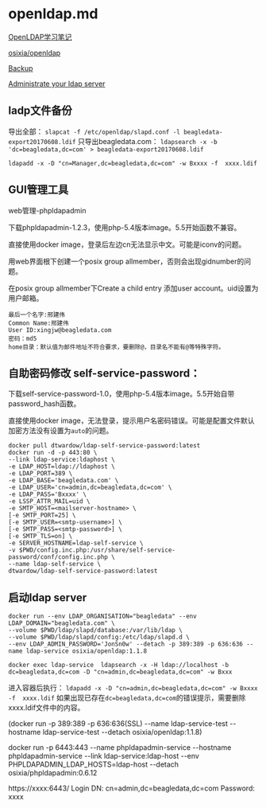 # openldap.md

[OpenLDAP学习笔记](http://blog.csdn.net/jbgtwang/article/details/40117273)

[osixia/openldap](https://github.com/osixia/docker-openldap)

[Backup](https://github.com/osixia/docker-openldap-backup)

[Administrate your ldap server](https://github.com/osixia/docker-phpLDAPadmin)

## ladp文件备份
导出全部：
`slapcat -f /etc/openldap/slapd.conf -l beagledata-export20170608.ldif`
只导出beagledata.com：
`ldapsearch -x -b 'dc=beagledata,dc=com' > beagledata-export20170608.ldif`

 `ldapadd -x -D "cn=Manager,dc=beagledata,dc=com" -w Bxxxx -f  xxxx.ldif`

## GUI管理工具
web管理-phpldapadmin

下载phpldapadmin-1.2.3，使用php-5.4版本image。5.5开始函数不兼容。

直接使用docker image，登录后左边cn无法显示中文。可能是iconv的问题。

用web界面根下创建一个posix group  allmember，否则会出现gidnumber的问题。

在posix group allmember下Create a child entry 添加user account。uid设置为用户邮箱。
```
最后一个名字:邢建伟
Common Name:邢建伟
User ID:xingjw@beagledata.com
密码：md5
home目录：默认值为邮件地址不符合要求，要删除@，目录名不能有@等特殊字符。
```


## 自助密码修改 self-service-password：

下载self-service-password-1.0，使用php-5.4版本image。5.5开始自带password_hash函数。

直接使用docker image，无法登录，提示用户名密码错误。可能是配置文件默认加密方法没有设置为`auto`的问题。

```
docker pull dtwardow/ldap-self-service-password:latest
docker run -d -p 443:80 \
--link ldap-service:ldaphost \
-e LDAP_HOST=ldap://ldaphost \
-e LDAP_PORT=389 \
-e LDAP_BASE='beagledata.com' \
-e LDAP_USER='cn=admin,dc=beagledata,dc=com' \
-e LDAP_PASS='Bxxxx' \
-e LSSP_ATTR_MAIL=uid \
-e SMTP_HOST=<mailserver-hostname> \
[-e SMTP_PORT=25] \
[-e SMTP_USER=<smtp-username>] \
[-e SMTP_PASS=<smtp-password>] \
[-e SMTP_TLS=on] \
-e SERVER_HOSTNAME=ldap-self-service \
-v $PWD/config.inc.php:/usr/share/self-service-password/conf/config.inc.php \
--name ldap-self-service \
dtwardow/ldap-self-service-password:latest
```

## 启动ldap server

```
docker run --env LDAP_ORGANISATION="beagledata" --env LDAP_DOMAIN="beagledata.com" \
--volume $PWD/ldap/slapd/database:/var/lib/ldap \
--volume $PWD/ldap/slapd/config:/etc/ldap/slapd.d \
--env LDAP_ADMIN_PASSWORD='JonSn0w' --detach -p 389:389 -p 636:636 --name ldap-service osixia/openldap:1.1.8

docker exec ldap-service  ldapsearch -x -H ldap://localhost -b dc=beagledata,dc=com -D "cn=admin,dc=beagledata,dc=com" -w Bxxx
```
进入容器后执行：
`ldapadd -x -D "cn=admin,dc=beagledata,dc=com" -w Bxxxx -f  xxxx.ldif`
如果出现已存在`dc=beagledata,dc=com`的错误提示，需要删除xxxx.ldif文件中的内容。

(docker run -p 389:389 -p 636:636(SSL) --name ldap-service-test --hostname ldap-service-test --detach osixia/openldap:1.1.8)

docker run -p 6443:443 --name phpldapadmin-service --hostname phpldapadmin-service --link ldap-service:ldap-host --env PHPLDAPADMIN_LDAP_HOSTS=ldap-host --detach osixia/phpldapadmin:0.6.12

https://xxxx:6443/
Login DN: cn=admin,dc=beagledata,dc=com
Password: xxxx


